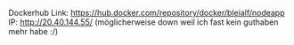 Dockerhub Link: https://hub.docker.com/repository/docker/bleialf/nodeapp
IP: http://20.40.144.55/ (möglicherweise down weil ich fast kein guthaben mehr habe :/)